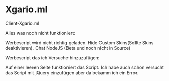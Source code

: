 # Xgario.ml
Client-Xgario.ml

Alles was noch nicht funktioniert:

Werbescript wird nicht richtig geladen.
Hide Custom Skins(Sollte Skins deaktivieren).
Chat NodeJS (Beta und noch nicht in Source)

Werbescript das ich Versuche hinzuzufügen: <script type="text/javascript" src="http://www.sponsorads.de/script.php?s=267595"></script>

Auf einer leeren Seite funktioniert das Script.
Ich habe auch schon versucht das Script mit jQuery einzufügen aber da bekamm ich ein Error.
